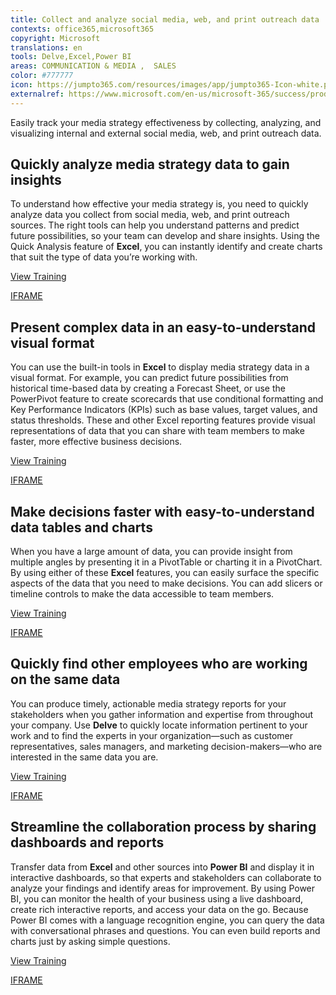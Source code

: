 ```yaml
---
title: Collect and analyze social media, web, and print outreach data
contexts: office365,microsoft365
copyright: Microsoft
translations: en
tools: Delve,Excel,Power BI
areas: COMMUNICATION & MEDIA ,  SALES
color: #777777
icon: https://jumpto365.com/resources/images/app/jumpto365-Icon-white.png
externalref: https://www.microsoft.com/en-us/microsoft-365/success/productivitylibrary/collect-and-analyze-social-media-web-and-print-outreach-data
---
```

Easily track your media strategy effectiveness by collecting, analyzing, and visualizing internal and external social media, web, and print outreach data.


## Quickly analyze media strategy data to gain insights

To understand how effective your media strategy is, you need to quickly analyze data you collect from social media, web, and print outreach sources. The right tools can help you understand patterns and predict future possibilities, so your team can develop and share insights. Using the Quick Analysis feature of **Excel**, you can instantly identify and create charts that suit the type of data you’re working with.

[View Training](https://support.office.com/article/Analyze-your-data-instantly-9e382e73-7f5e-495a-a8dc-be8225b1bb78)

[IFRAME](https://www.microsoft.com/en-us/videoplayer/embed/RE1UF1t)

## Present complex data in an easy-to-understand visual format

You can use the built-in tools in **Excel** to display media strategy data in a visual format. For example, you can predict future possibilities from historical time-based data by creating a Forecast Sheet, or use the PowerPivot feature to create scorecards that use conditional formatting and Key Performance Indicators (KPIs) such as base values, target values, and status thresholds. These and other Excel reporting features provide visual representations of data that you can share with team members to make faster, more effective business decisions.

[View Training](https://support.office.com/article/Power-Pivot-Powerful-data-analysis-and-data-modeling-in-Excel-A9C2C6E2-CC49-4976-A7D7-40896795D045)

[IFRAME](https://www.microsoft.com/en-us/videoplayer/embed/RE1UMPa)

## Make decisions faster with easy-to-understand data tables and charts

When you have a large amount of data, you can provide insight from multiple angles by presenting it in a PivotTable or charting it in a PivotChart. By using either of these **Excel** features, you can easily surface the specific aspects of the data that you need to make decisions. You can add slicers or timeline controls to make the data accessible to team members.

[View Training](https://support.office.com/article/Video-Create-PivotTables-74ce8afc-2446-4816-80ee-20ca7fb71793)

[IFRAME](https://www.microsoft.com/en-us/videoplayer/embed/RE1TwSX)

## Quickly find other employees who are working on the same data

You can produce timely, actionable media strategy reports for your stakeholders when you gather information and expertise from throughout your company. Use **Delve** to quickly locate information pertinent to your work and to find the experts in your organization—such as customer representatives, sales managers, and marketing decision-makers—who are interested in the same data you are.

[View Training](https://support.office.com/article/Connect-and-collaborate-in-Office-Delve-46f92806-b52c-4187-b60e-b3bf8d25f73e)

[IFRAME](https://www.microsoft.com/en-us/videoplayer/embed/RE1TjR0)

## Streamline the collaboration process by sharing dashboards and reports

Transfer data from **Excel** and other sources into **Power BI** and display it in interactive dashboards, so that experts and stakeholders can collaborate to analyze your findings and identify areas for improvement. By using Power BI, you can monitor the health of your business using a live dashboard, create rich interactive reports, and access your data on the go. Because Power BI comes with a language recognition engine, you can query the data with conversational phrases and questions. You can even build reports and charts just by asking simple questions.

[View Training](https://powerbi.microsoft.com/guided-learning/powerbi-learning-4-3-asking-questions-natural-language/)

[IFRAME](https://www.microsoft.com/en-us/videoplayer/embed/RE1UK8Y)

